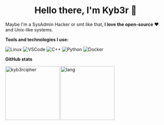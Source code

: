 <h1 align="center">Hello there, I'm Kyb3r 👋 </h1>

Maybe I'm a SysAdmin Hacker or smt like that, **I love the open-source :heart:** and Unix-like systems.

**Tools and technologies I use:**

![Linux](https://img.shields.io/badge/-Linux-311701?style=for-the-badge&color=1e1e2e&logo=linux&logoColor=F8DE68)
![VSCode](https://img.shields.io/badge/-VSCode-311701?style=for-the-badge&color=1e1e2e&logo=visualstudiocode&logoColor=277fff)
![C++](https://img.shields.io/badge/-C++-311701?style=for-the-badge&color=1e1e2e&logo=cplusplus&logoColor=FFFFFF)
![Python](https://img.shields.io/badge/-Python-311701?style=for-the-badge&color=1e1e2e&logo=python&logoColor=47D4B9)
![Docker](https://img.shields.io/badge/-Docker-311701?style=for-the-badge&color=1e1e2e&logo=docker&logoColor=367bf0)

**GitHub stats**

<img height="170" align="left" src="https://github-readme-stats.vercel.app/api?username=kyb3rcipher&show_icons=true&bg_color=1F2229&border_color=FFFFFF&title_color=FFFFFF&text_color=FFFFFF&icon_color=367bf0" alt="kyb3rcipher" />	
<img src="https://github-readme-stats.vercel.app/api/top-langs/?username=kyb3rcipher&layout=compact&show_icons=true&bg_color=1F2229&border_color=FFFFFF&title_color=FFFFFF&icon_color=367bf0&text_color=FFFFFF&langs_count=6" height="170" align="left" alt="lang" />

<!-- benito <3 -->